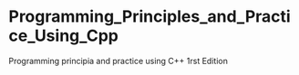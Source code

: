 # Programming_Principles_and_Practice_Using_Cpp
Programming principia and practice using C++ 1rst Edition
